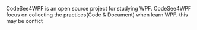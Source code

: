 CodeSee4WPF is an open source project for studying WPF.
CodeSee4WPF focus on collecting the practices(Code & Document) when learn WPF.
this may be confict
